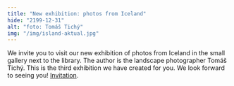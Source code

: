 ```yaml
---
title: "New exhibition: photos from Iceland"
hide: "2199-12-31"
alt: "foto: Tomáš Tichý"
img: "/img/island-aktual.jpg"
---
```

We invite you to visit our new exhibition of photos from Iceland in the small
gallery next to the library. The author is the landscape photographer Tomáš
Tichý. This is the third exhibition we have created for you. We look forward to
seeing you!  [Invitation](/img/tichy-pozvanka.jpg).
